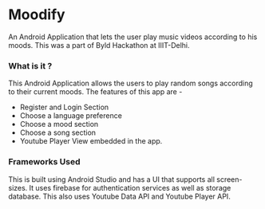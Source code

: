 # Moodify
An Android Application that lets the user play music videos according to his moods. This was a part of Byld Hackathon at IIIT-Delhi.

### What is it ?

This Android Application allows the users to play random songs according to their current moods. The features of this app are - 
* Register and Login Section
* Choose a language preference
* Choose a mood section
* Choose a song section
* Youtube Player View embedded in the app.

### Frameworks Used 

This is built using Android Studio and has a UI that supports all screen-sizes.
It uses firebase for authentication services as well as storage database.
This also uses Youtube Data API and Youtube Player API.

